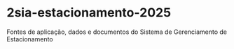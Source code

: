 # 2sia-estacionamento-2025
Fontes de aplicação, dados e documentos do Sistema de Gerenciamento de Estacionamento
